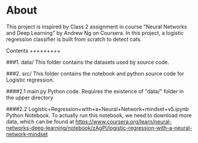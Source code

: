 
About
=======
This project is inspired by Class 2 assignment in course "Neural Networks and Deep Learning" by Andrew Ng
on Coursera. In this project, a logistic regression classifier is built from scratch to detect cats.

Contents
+++++++++

###1. data/
This folder contains the datasets used by source code. 

###2. src/
This folder contains the notebook and python source code for Logistic regression. 

####2.1 main.py
Python code. Requires the existence of "data/" folder in the upper directory

####2.2 Logistic+Regression+with+a+Neural+Network+mindset+v5.ipynb
Python Notebook. To actually run this notebook, we need to download more data, which can be found at
https://www.coursera.org/learn/neural-networks-deep-learning/notebook/zAgPl/logistic-regression-with-a-neural-network-mindset 
